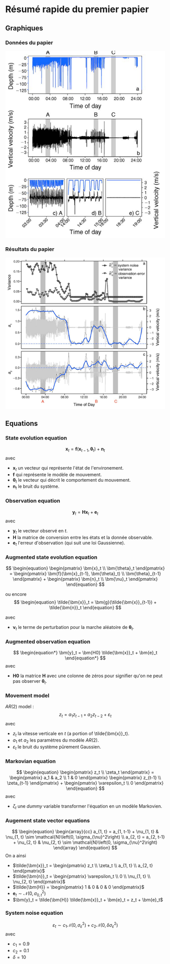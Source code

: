 # Résumé rapide du premier papier

## Graphiques

### Données du papier

![Graphiques des données](images/exemple_donnees.png)


### Résultats du papier

![Resultats du papier](images/exemple_resultats.png)


## Equations

### State evolution equation

$$
\begin{equation}
    \bm{x}_t = \bm{f}(\bm{x}_{t-1}, \bm{\theta}_t) + \bm{n}_t
\end{equation}
$$
avec
* $\bm{x}_t$ un vecteur qui représente l'état de l'environement.
* $\bm{f}$ qui représente le modèle de mouvement.
* $\bm{\theta}_t$ le vecteur qui décrit le comportement du mouvement.
* $\bm{n}_t$ le bruit du système.

### Observation equation

$$
\begin{equation}
    \bm{y}_t = \bm{H} \bm{x}_t + \bm{e}_t
\end{equation}
$$
avec
* $\bm{y}_t$ le vecteur observé en $t$.
* $\bm{H}$ la matrice de conversion entre les états et la donnée observable.
* $\bm{e}_t$ l'erreur d'observation (qui suit une loi Gaussienne).

### Augmented state evolution equation

$$
\begin{equation}
    \begin{pmatrix}
        \bm{x}_t \\ \bm{\theta}_t
    \end{pmatrix}
    =
    \begin{pmatrix}
        \bm{f}(\bm{x}_{t-1}, \bm{\theta}_t) \\ \bm{\theta}_{t-1}
    \end{pmatrix}
    +
    \begin{pmatrix}
        \bm{n}_t \\ \bm{\nu}_t
    \end{pmatrix}
\end{equation}
$$

ou encore
$$
\begin{equation}
    \tilde{\bm{x}}_t = \bm{g}(\tilde{\bm{x}}_{t-1}) + \tilde{\bm{n}}_t
\end{equation}
$$

avec
* $\bm{\nu}_t$ le terme de perturbation pour la marche aléatoire de $\bm{\theta}_t$.

### Augmented observation equation

$$
\begin{equation*}
    \bm{y}_t = \bm{H0} \tilde{\bm{x}}_t + \bm{e}_t
\end{equation*}
$$
avec
* $\bm{H0}$ la matrice $\bm{H}$ avec une colonne de zéros pour signifier qu'on ne peut pas observer $\bm{\theta}_t$.

### Movement model

$AR(2)$ model :
$$
\begin{equation}
    z_t = a_1 z_{t-1} + a_2 z_{t-2} + \varepsilon_t
\end{equation}
$$
avec
* $z_t$ la vitesse verticale en $t$ (a portion of \tilde{\bm{x}}_t).
* $a_1$ et $a_2$ les paramètres du modèle $AR(2)$.
* $\varepsilon_t$ le bruit du système pûrement Gaussien.

### Markovian equation

$$
\begin{equation}
    \begin{pmatrix}
        z_t \\ \zeta_t
    \end{pmatrix}
    =
    \begin{pmatrix}
        a_1 & a_2 \\ 1 & 0
    \end{pmatrix}
    \begin{pmatrix}
        z_{t-1} \\ \zeta_{t-1}
    \end{pmatrix}
    +
    \begin{pmatrix}
        \varepsilon_t \\ 0
    \end{pmatrix}
\end{equation}
$$
avec
* $\zeta_t$ une *dummy* variable transformer l'équation en un modèle Markovien.

### Augement state vector equations

$$
\begin{equation}
\begin{array}{cc}
    a_{1, t} = a_{1, t-1} + \nu_{1, t} & \nu_{1, t} \sim \mathcal{N}\left(0, \sigma_{\nu}^2\right) \\
    a_{2, t} = a_{2, t-1} + \nu_{2, t} & \nu_{2, t} \sim \mathcal{N}\left(0, \sigma_{\nu}^2\right)
\end{array}
\end{equation}
$$
On a ainsi
* $\tilde{\bm{x}}_t = \begin{pmatrix}
    z_t \\ \zeta_t \\ a_{1, t} \\ a_{2, t}
\end{pmatrix}$
* $\tilde{\bm{n}}_t = \begin{pmatrix}
    \varepsilon_t \\ 0 \\ \nu_{1, t} \\ \nu_{2, t}
\end{pmatrix}$
* $\tilde{\bm{H}} = \begin{pmatrix}
    1 & 0 & 0 & 0
\end{pmatrix}$
* $\bm{e}_t \sim \mathcal{N}\left(0, \sigma_{0, t}^2\right)$
* $\bm{y}_t = \tilde{\bm{H}} \tilde{\bm{x}}_t + \bm{e}_t = z_t + \bm{e}_t$


### System noise equation

$$
\begin{equation}
    \varepsilon_t \sim c_1 \mathcal{N}\left(0, \sigma_{\varepsilon}^2\right) + c_2 \mathcal{N}\left(0, \delta \sigma_{\varepsilon}^2\right)
\end{equation}
$$
avec
* $c_1 = 0.9$
* $c_2 = 0.1$
* $\delta = 10$
